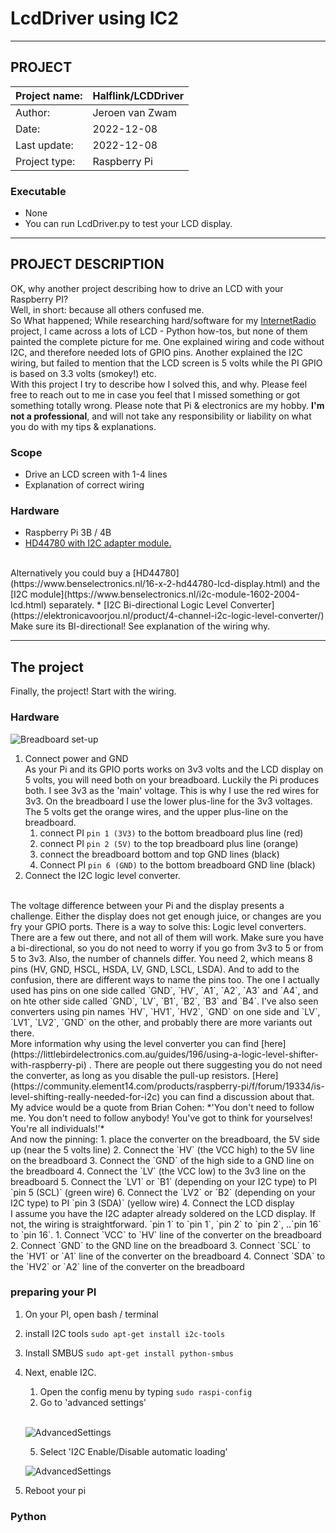 # LcdDriver using IC2 #
***
## PROJECT ##
| Project name: | Halflink/LCDDriver |
|---------------|--------------------|
| Author:       | Jeroen van Zwam    |
| Date:         | 2022-12-08         |
| Last update:  | 2022-12-08         |
| Project type: | Raspberry Pi       | 


### Executable ###
* None
* You can run LcdDriver.py to test your LCD display. 

***

## PROJECT DESCRIPTION ##

OK, why another project describing how to drive an LCD with your Raspberry PI?<br>
Well, in short: because all others confused me.<br>
So What happened; While researching hard/software for my [InternetRadio](https://github.com/Halflink/InternetRadio) project, 
I came across a lots of LCD - Python how-tos, but none of them painted the complete picture for me. One explained wiring and code without I2C, and therefore needed lots of GPIO pins. Another explained the I2C wiring, but failed to mention that the LCD screen is 5 volts while the PI GPIO is based on 3.3 volts (smokey!) etc.<br>
With this project I try to describe how I solved this, and why. Please feel free to reach out to me in case you feel that I missed something or got something totally wrong. 
Please note that Pi & electronics are my hobby. **I'm not a professional**, and will not take any responsibility or liability on what you do with my tips & explanations. 

### Scope ###
* Drive an LCD screen with 1-4 lines
* Explanation of correct wiring

### Hardware ###
* Raspberry Pi 3B / 4B
* [HD44780 with I2C adapter module.](https://www.benselectronics.nl/16-x-2-hd44780-lcd-gemonteerde-i2c-adaptor-module.html)
<br>
Alternatively you could buy a [HD44780](https://www.benselectronics.nl/16-x-2-hd44780-lcd-display.html) and the [I2C module](https://www.benselectronics.nl/i2c-module-1602-2004-lcd.html) separately.
* [I2C Bi-directional Logic Level Converter](https://elektronicavoorjou.nl/product/4-channel-i2c-logic-level-converter/)
<br>
Make sure its BI-directional! See explanation of the wiring why. 

***

## The project ##
Finally, the project! Start with the wiring. 

### Hardware ###

![Breadboard set-up](/docs/lcddriver_bb.png)

1. Connect power and GND
    <br>
    As your Pi and its GPIO ports works on 3v3 volts and the LCD display on 5 volts, you will need both on your breadboard. 
Luckily the Pi produces both. I see 3v3 as the 'main' voltage. This is why I use the red wires for 3v3. 
On the breadboard I use the lower plus-line for the 3v3 voltages. 
The 5 volts get the orange wires, and the upper plus-line on the breadboard.    
   1. connect PI `pin 1 (3V3)` to the bottom breadboard plus line (red)
   2. connect PI `pin 2 (5V)` to the top breadboard plus line (orange)
   3. connect the breadboard bottom and top GND lines (black)
   4. Connect PI `pin 6 (GND)` to the bottom breadboard GND line (black)
2. Connect the I2C logic level converter.
<br>
The voltage difference between your Pi and the display presents a challenge. Either the display does not get enough juice, or changes are you fry your GPIO ports.
There is a way to solve this: Logic level converters. There are a few out there, and not all of them will work. Make sure you have a bi-directional, so you do not need to worry if you go from 3v3 to 5 or from 5 to 3v3.
Also, the number of channels differ. You need 2, which means 8 pins (HV, GND, HSCL, HSDA, LV, GND, LSCL, LSDA). And to add to the confusion, there are different ways to name the pins too.
The one I actually used has pins on one side called `GND`, `HV`, `A1`, `A2`, `A3` and `A4`, and on hte other side called `GND`, `LV`, `B1`, `B2`, `B3` and `B4`. 
I've also seen converters using pin names  `HV`, `HV1`, `HV2`, `GND` on one side and `LV`, `LV1`, `LV2`, `GND` on the other, and probably there are more variants out there.
<br>
More information why using the level converter you can find [here](https://littlebirdelectronics.com.au/guides/196/using-a-logic-level-shifter-with-raspberry-pi) .
There are people out there suggesting you do not need the converter, as long as you disable the pull-up resistors. [Here](https://community.element14.com/products/raspberry-pi/f/forum/19334/is-level-shifting-really-needed-for-i2c) you can find a discussion about that.
My advice would be a quote from Brian Cohen: *'You don't need to follow me. You don't need to follow anybody! You've got to think for yourselves! You're all individuals!'*
<br>
And now the pinning:
    1. place the converter on the breadboard, the 5V side up (near the 5 volts line)
    2. Connect the `HV` (the VCC high) to the 5V line on the breadboard
    3. Connect the `GND` of the high side to a GND line on the breadboard
    4. Connect the `LV` (the VCC low) to the 3v3 line on the breadboard
    5. Connect the `LV1` or `B1` (depending on your I2C type) to PI `pin 5 (SCL)` (green wire)
    6. Connect the `LV2` or `B2` (depending on your I2C type) to PI `pin 3 (SDA)` (yellow wire)
4. Connect the LCD display 
<br>   
I assume you have the I2C adapter already soldered on the LCD display. If not, the wiring is straightforward. `pin 1` to `pin 1`, `pin 2` to `pin 2`, ..`pin 16` to `pin 16`.
   1. Connect `VCC` to `HV` line of the converter on the breadboard
   2. Connect `GND` to the GND line on the breadboard
   3. Connect `SCL` to the `HV1` or `A1` line of the converter on the breadboard
   4. Connect `SDA` to the `HV2` or `A2` line of the converter on the breadboard

### preparing your PI ###
1. On your PI, open bash / terminal
2. install I2C tools `sudo apt-get install i2c-tools`
3. Install SMBUS `sudo apt-get install python-smbus`
4. Next, enable I2C. 
   1. Open the config menu by typing `sudo raspi-config`
   2. Go to 'advanced settings'
   <br>

   ![AdvancedSettings](/docs/raspi-config_1.png)
   
   5. Select 'I2C Enable/Disable automatic loading'
   
   ![AdvancedSettings](/docs/raspi-config_2.png)

5. Reboot your pi

### Python ###






